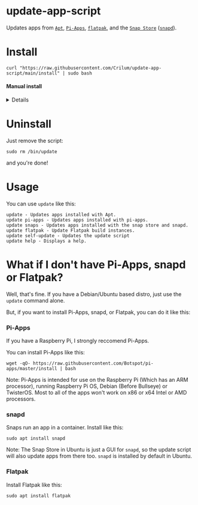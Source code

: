 # update-app-script
Updates apps from [`Apt`](https://en.wikipedia.org/wiki/APT_(software)),  [`Pi-Apps`](https://github.com/Botspot/pi-apps),     [`flatpak`](https://www.flatpak.org/), and the [`Snap Store`](https://snapcraft.io/) ([`snapd`](https://snapcraft.io)).




# Install
```
curl "https://raw.githubusercontent.com/Crilum/update-app-script/main/install" | sudo bash
```

#### Manual install 
 <details> 

Clone the repository:
```
 git clone https://github.com/Crilum/update-app-script/
```

Or, if you have GitHub CLI:
```
gh repo clone Crilum/update-app-script
```

Copy the Update Script to `/bin/`:
```
cd update-app-script && sudo cp update /bin/
```

Make it executable:
```
sudo chmod +x /bin/update
```

Remove the cloned repository (This is optional):
```
rm /path/to/repo/directory/update-app-script
```

</details>
 
 


# Uninstall
Just remove the script:

`sudo rm /bin/update`

and you're done!


# Usage
You can use `update` like this:
```
update - Updates apps installed with Apt.
update pi-apps - Updates apps installed with pi-apps.
update snaps - Updates apps installed with the snap store and snapd.
update flatpak - Update Flatpak build instances.
update self-update - Updates the update script
update help - Displays a help.
```

# What if I don't have Pi-Apps, snapd or Flatpak?
Well, that's fine. If you have a Debian/Ubuntu based distro, just use the `update` command alone.

But, if you want to install Pi-Apps, snapd, or Flatpak, you can do it like this:
### Pi-Apps

If you have a Raspberry Pi, I strongly reccomend Pi-Apps.

You can install Pi-Apps like this:
```
wget -qO- https://raw.githubusercontent.com/Botspot/pi-apps/master/install | bash
```
Note: Pi-Apps is intended for use on the Raspberry Pi (Which has an ARM processor), running Raspberry Pi OS, Debian (Before Bullseye) or TwisterOS. 
Most to all of the apps won't work on x86 or x64 Intel or AMD processors. 
### snapd
Snaps run an app in a container.
Install like this:
```
sudo apt install snapd
```

Note: The Snap Store in Ubuntu is just a GUI for `snapd`, so the update script will also update apps from there too. `snapd` is installed by default in Ubuntu.

### Flatpak
Install Flatpak like this:
```
sudo apt install flatpak
```
